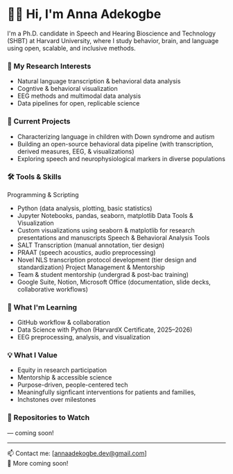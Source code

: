 # 👋🏽 Hi, I'm Anna Adekogbe

I'm a Ph.D. candidate in Speech and Hearing Bioscience and Technology (SHBT) at Harvard University, where I study behavior, brain, and language using open, scalable, and inclusive methods.

### 🧠 My Research Interests
- Natural language transcription & behavioral data analysis
- Cogntive & behavioral visualization
- EEG methods and multimodal data analysis
- Data pipelines for open, replicable science

### 🧪 Current Projects
- Characterizing language in children with Down syndrome and autism
- Building an open-source behavioral data pipeline (with transcription, derived measures, EEG, & visualizations)
- Exploring speech and neurophysiological markers in diverse populations

### 🛠️ Tools & Skills
Programming & Scripting
  - Python (data analysis, plotting, basic statistics)
  - Jupyter Notebooks, pandas, seaborn, matplotlib
Data Tools & Visualization
  - Custom visualizations using seaborn & matplotlib for research presentations and manuscripts
Speech & Behavioral Analysis Tools
  - SALT Transcription (manual annotation, tier design)
  - PRAAT (speech acoustics, audio preprocessing)
  - Novel NLS transcription protocol development (tier design and standardization)
Project Management & Mentorship
  - Team & student mentorship (undergrad & post-bac training)
  - Google Suite, Notion, Microsoft Office (documentation, slide decks, collaborative workflows)

### 🌱 What I'm Learning
- GitHub workflow & collaboration
- Data Science with Python (HarvardX Certificate, 2025–2026)
- EEG preprocessing, analysis, and visualization

### 💡 What I Value
- Equity in research participation
- Mentorship & accessible science
- Purpose-driven, people-centered tech
- Meaningfully signficant interventions for patients and families,
- Inchstones over milestones

### 📁 Repositories to Watch
— coming soon!

---

📫 Contact me: [annaadekogbe.dev@gmail.com]  
🔗 More coming soon!
